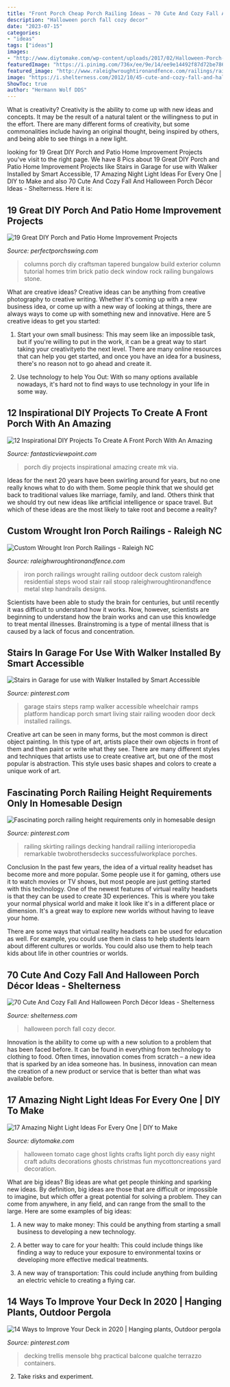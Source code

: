 ```yaml
---
title: "Front Porch Cheap Porch Railing Ideas ~ 70 Cute And Cozy Fall And Halloween Porch Décor Ideas"
description: "Halloween porch fall cozy decor"
date: "2023-07-15"
categories:
- "ideas"
tags: ["ideas"]
images:
- "http://www.diytomake.com/wp-content/uploads/2017/02/Halloween-Porch-Night-Light.jpg"
featuredImage: "https://i.pinimg.com/736x/ee/9e/14/ee9e14492f87d72be7861c64f5c8847e.jpg"
featured_image: "http://www.raleighwroughtironandfence.com/railings/railings/wroughtironrailings289.jpg"
image: "https://i.shelterness.com/2012/10/45-cute-and-cozy-fall-and-halloween-porch-decor-ideas-24-775x1163.jpg"
ShowToc: true
author: "Hermann Wolf DDS"
---
```



What is creativity?
Creativity is the ability to come up with new ideas and concepts. It may be the result of a natural talent or the willingness to put in the effort. There are many different forms of creativity, but some commonalities include having an original thought, being inspired by others, and being able to see things in a new light.

	

		
looking for 19 Great DIY Porch and Patio Home Improvement Projects you've visit to the right page. We have 8 Pics about 19 Great DIY Porch and Patio Home Improvement Projects like Stairs in Garage for use with Walker Installed by Smart Accessible, 17 Amazing Night Light Ideas For Every One | DIY to Make and also 70 Cute And Cozy Fall And Halloween Porch Décor Ideas - Shelterness. Here it is:
		
    
## 19 Great DIY Porch And Patio Home Improvement Projects

<img loading=lazy src="http://perfectporchswing.com/wp-content/uploads/2015/08/Sophisticated-Columns.jpg?9e2c02&amp;9e2c02&amp;bdbdbc" onerror="this.onerror=null;this.src='https://tse1.mm.bing.net/th?id=OIP.gjjUTpcmrDdSfWgD0lCbrwAAAA&amp;pid=15.1';" alt="19 Great DIY Porch and Patio Home Improvement Projects">

_Source: perfectporchswing.com_

>columns porch diy craftsman tapered bungalow build exterior column tutorial homes trim brick patio deck window rock railing bungalows stone. 

	

What are creative ideas?
Creative ideas can be anything from creative photography to creative writing. Whether it's coming up with a new business idea, or come up with a new way of looking at things, there are always ways to come up with something new and innovative. Here are 5 creative ideas to get you started: 
1) Start your own small business: This may seem like an impossible task, but if you're willing to put in the work, it can be a great way to start taking your creativityeto the next level. There are many online resources that can help you get started, and once you have an idea for a business, there's no reason not to go ahead and create it. 

2) Use technology to help You Out: With so many options available nowadays, it's hard not to find ways to use technology in your life in some way.

    
## 12 Inspirational DIY Projects To Create A Front Porch With An Amazing

<img loading=lazy src="http://www.fantasticviewpoint.com/wp-content/uploads/2016/02/ee.jpg" onerror="this.onerror=null;this.src='https://tse2.mm.bing.net/th?id=OIP.4-2bVm1ARxONdIhSZRtuIwHaKC&amp;pid=15.1';" alt="12 Inspirational DIY Projects To Create A Front Porch With An Amazing">

_Source: fantasticviewpoint.com_

>porch diy projects inspirational amazing create mk via. 

	

Ideas for the next 20 years have been swirling around for years, but no one really knows what to do with them. Some people think that we should get back to traditional values like marriage, family, and land. Others think that we should try out new ideas like artificial intelligence or space travel. But which of these ideas are the most likely to take root and become a reality?

    
## Custom Wrought Iron Porch Railings - Raleigh NC

<img loading=lazy src="http://www.raleighwroughtironandfence.com/railings/railings/wroughtironrailings289.jpg" onerror="this.onerror=null;this.src='https://tse2.mm.bing.net/th?id=OIP.VaYgrzCRKupmicK_VwvR2gHaFj&amp;pid=15.1';" alt="Custom Wrought Iron Porch Railings - Raleigh NC">

_Source: raleighwroughtironandfence.com_

>iron porch railings wrought railing outdoor deck custom raleigh residential steps wood stair rail stoop raleighwroughtironandfence metal step handrails designs. 

	

Scientists have been able to study the brain for centuries, but until recently it was difficult to understand how it works. Now, however, scientists are beginning to understand how the brain works and can use this knowledge to treat mental illnesses. Brainstroming is a type of mental illness that is caused by a lack of focus and concentration.

    
## Stairs In Garage For Use With Walker Installed By Smart Accessible

<img loading=lazy src="https://i.pinimg.com/736x/82/75/cb/8275cb6dd2f57f4c5ad2eea65829f587.jpg" onerror="this.onerror=null;this.src='https://tse3.mm.bing.net/th?id=OIP.KLd0bR_AY8TKCdmA5rQlHAHaLH&amp;pid=15.1';" alt="Stairs in Garage for use with Walker Installed by Smart Accessible">

_Source: pinterest.com_

>garage stairs steps ramp walker accessible wheelchair ramps platform handicap porch smart living stair railing wooden door deck installed railings. 

	

Creative art can be seen in many forms, but the most common is direct object painting. In this type of art, artists place their own objects in front of them and then paint or write what they see. There are many different styles and techniques that artists use to create creative art, but one of the most popular is abstraction. This style uses basic shapes and colors to create a unique work of art.

    
## Fascinating Porch Railing Height Requirements Only In Homesable Design

<img loading=lazy src="https://i.pinimg.com/736x/8d/a4/3a/8da43aa45969e5f42927e5ba0260fd24.jpg" onerror="this.onerror=null;this.src='https://tse2.mm.bing.net/th?id=OIP.25U55EJCwdWqYtOcsq2kQQHaJ6&amp;pid=15.1';" alt="Fascinating porch railing height requirements only in homesable design">

_Source: pinterest.com_

>railing skirting railings decking handrail railiing interioropedia remarkable twobrothersdecks successfulworkplace porches. 

	

Conclusion
In the past few years, the idea of a virtual reality headset has become more and more popular. Some people use it for gaming, others use it to watch movies or TV shows, but most people are just getting started with this technology. 
One of the newest features of virtual reality headsets is that they can be used to create 3D experiences. This is where you take your normal physical world and make it look like it's in a different place or dimension. It's a great way to explore new worlds without having to leave your home. 

There are some ways that virtual reality headsets can be used for education as well. For example, you could use them in class to help students learn about different cultures or worlds. You could also use them to help teach kids about life in other countries or worlds.

    
## 70 Cute And Cozy Fall And Halloween Porch Décor Ideas - Shelterness

<img loading=lazy src="https://i.shelterness.com/2012/10/45-cute-and-cozy-fall-and-halloween-porch-decor-ideas-24-775x1163.jpg" onerror="this.onerror=null;this.src='https://tse3.mm.bing.net/th?id=OIP.iXykIEoIt3Wss0I2uli_0gHaLH&amp;pid=15.1';" alt="70 Cute And Cozy Fall And Halloween Porch Décor Ideas - Shelterness">

_Source: shelterness.com_

>halloween porch fall cozy decor. 

	

Innovation is the ability to come up with a new solution to a problem that has been faced before. It can be found in everything from technology to clothing to food. Often times, innovation comes from scratch – a new idea that is sparked by an idea someone has. In business, innovation can mean the creation of a new product or service that is better than what was available before.

    
## 17 Amazing Night Light Ideas For Every One | DIY To Make

<img loading=lazy src="http://www.diytomake.com/wp-content/uploads/2017/02/Halloween-Porch-Night-Light.jpg" onerror="this.onerror=null;this.src='https://tse3.mm.bing.net/th?id=OIP.2sy-yPawYIJH0Z3yZW3NfgHaJ4&amp;pid=15.1';" alt="17 Amazing Night Light Ideas For Every One | DIY to Make">

_Source: diytomake.com_

>halloween tomato cage ghost lights crafts light porch diy easy night craft adults decorations ghosts christmas fun mycottoncreations yard decoration. 

	

What are big ideas?
Big ideas are what get people thinking and sparking new ideas. By definition, big ideas are those that are difficult or impossible to imagine, but which offer a great potential for solving a problem. They can come from anywhere, in any field, and can range from the small to the large. Here are some examples of big ideas:
1. A new way to make money: This could be anything from starting a small business to developing a new technology.

2. A better way to care for your health: This could include things like finding a way to reduce your exposure to environmental toxins or developing more effective medical treatments.

3. A new way of transportation: This could include anything from building an electric vehicle to creating a flying car.


    
## 14 Ways To Improve Your Deck In 2020 | Hanging Plants, Outdoor Pergola

<img loading=lazy src="https://i.pinimg.com/736x/ee/9e/14/ee9e14492f87d72be7861c64f5c8847e.jpg" onerror="this.onerror=null;this.src='https://tse4.mm.bing.net/th?id=OIP.0XtUf49y4W_azM2qOC784QHaJ3&amp;pid=15.1';" alt="14 Ways to Improve Your Deck in 2020 | Hanging plants, Outdoor pergola">

_Source: pinterest.com_

>decking trellis mensole bhg practical balcone qualche terrazzo containers. 

	

2. Take risks and experiment.

